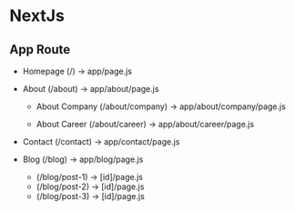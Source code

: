 # NextJs

## App Route

- Homepage (/) -> app/page.js

- About (/about) -> app/about/page.js

  - About Company (/about/company) -> app/about/company/page.js

  - About Career (/about/career) -> app/about/career/page.js

- Contact (/contact) -> app/contact/page.js

- Blog (/blog) -> app/blog/page.js
  - (/blog/post-1) -> [id]/page.js
  - (/blog/post-2) -> [id]/page.js
  - (/blog/post-3) -> [id]/page.js
